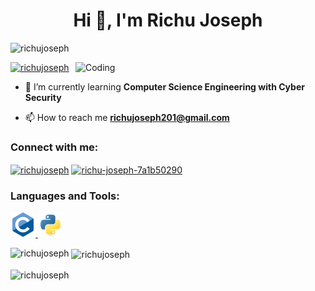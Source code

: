 <h1 align="center">Hi 👋, I'm Richu Joseph</h1>
<p align="left"> <img src="https://komarev.com/ghpvc/?username=richujoseph&label=Profile%20views&color=0e75b6&style=flat" alt="richujoseph" /> </p>
<img align="right" alt="Coding" width="400" src="https://cdn.dribbble.com/users/1292677/screenshots/6139167/avento.gif">
<p align="left"> <a href="https://twitter.com/richujoseph" target="blank"><img src="https://img.shields.io/twitter/follow/richujoseph?logo=twitter&style=for-the-badge" alt="richujoseph" /></a> </p>

- 🌱 I’m currently learning **Computer Science Engineering with Cyber Security**

- 📫 How to reach me **richujoseph201@gmail.com**

<h3 align="left">Connect with me:</h3>
<p align="left">
<a href="https://twitter.com/richujoseph" target="blank"><img align="center" src="https://raw.githubusercontent.com/rahuldkjain/github-profile-readme-generator/master/src/images/icons/Social/twitter.svg" alt="richujoseph" height="30" width="40" /></a>
<a href="https://linkedin.com/in/richu-joseph-7a1b50290" target="blank"><img align="center" src="https://raw.githubusercontent.com/rahuldkjain/github-profile-readme-generator/master/src/images/icons/Social/linked-in-alt.svg" alt="richu-joseph-7a1b50290" height="30" width="40" /></a>


<h3 align="left">Languages and Tools:</h3>
<p align="left"> <a href="https://www.cprogramming.com/" target="_blank" rel="noreferrer"> <img src="https://raw.githubusercontent.com/devicons/devicon/master/icons/c/c-original.svg" alt="c" width="40" height="40"/> </a> <a href="https://www.python.org" target="_blank" rel="noreferrer"> <img src="https://raw.githubusercontent.com/devicons/devicon/master/icons/python/python-original.svg" alt="python" width="40" height="40"/> </a> </p>

<p><img align="left" src="https://github-readme-stats.vercel.app/api/top-langs?username=richujoseph&show_icons=true&locale=en&layout=compact" alt="richujoseph" /></p>

<p>&nbsp;<img align="center" src="https://github-readme-stats.vercel.app/api?username=richujoseph&show_icons=true&locale=en" alt="richujoseph" /></p>
<p><img align="center" src="https://github-readme-streak-stats.herokuapp.com/?user=richujoseph&" alt="richujoseph" /></p>


